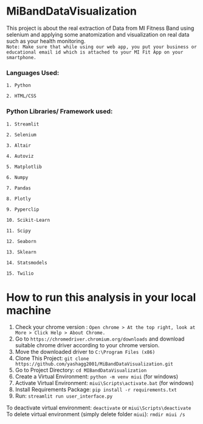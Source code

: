 # MiBandDataVisualization
This project is about the real extraction of Data from MI Fitness Band using selenium and applying some anatomization and visualization on real data such as your health monitoring.<br>
`Note: Make sure that while using our web app, you put your business or educational email id which is attached to your MI Fit App on your smartphone.`

### Languages Used:
  `1. Python`
  
  `2. HTML/CSS`
  
### Python Libraries/ Framework used:
  `1. Streamlit`
  
  `2. Selenium`
  
  `3. Altair`
  
  `4. Autoviz`
  
  `5. Matplotlib`
  
  `6. Numpy`
  
  `7. Pandas`
  
  `8. Plotly`
  
  `9. Pyperclip`
  
  `10. Scikit-Learn`
  
  `11. Scipy`
  
  `12. Seaborn`
  
  `13. Sklearn`
  
  `14. Statsmodels`
  
  `15. Twilio`
  
# How to run this analysis in your local machine
1. Check your chrome version : `Open chrome > At the top right, look at More > Click Help > About Chrome.`
2. Go to `https://chromedriver.chromium.org/downloads` and download suitable chrome driver according to your chrome version.
3. Move the downloaded driver to `C:\Program Files (x86)`
4. Clone This Project: `git clone https://github.com/yashagg2001/MiBandDataVisualization.git`
5. Go to Project Directory: `cd MIBandDataVisualization`
6. Create a Virtual Environment: `python -m venv miui` (for windows)
7. Activate Virtual Environment: `miui\Scripts\activate.bat` (for windows)
8. Install Requirements Package: `pip install -r requirements.txt`
9. Run: `streamlit run user_interface.py`

To deactivate virtual environment: `deactivate` or `miui\Scripts\deactivate`<br>
To delete virtual environment (simply delete folder `miui`): `rmdir miui /s`
